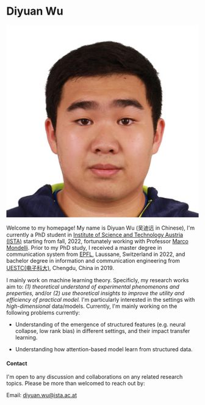 # Diyuan Wu
![Profile Picture](./src/image/me.jpeg)

Welcome to my homepage! My name is Diyuan Wu (吴迪远  in Chinese), I'm currently a PhD student in [Institute of Science and Technology Austria (ISTA)](https://ist.ac.at/en/home/) starting from fall, 2022, fortunately working with Professor [Marco Mondelli](http://marcomondelli.com/). Prior to my PhD study, I received a master degree in communication system from [EPFL](https://www.epfl.ch/en/), Laussane, Switzerland in 2022, and bachelor degree in information and communication engineering from [UESTC(电子科大)](https://en.uestc.edu.cn/), Chengdu, China in 2019. 


I mainly work on machine learning theory. Specificly, my research works aim to: *(1) theoretical understand of experimental phenomenons and preperties,* and/or *(2) use theoretical insights to improve the utility and efficiency of practical model.* I'm particularly interested in the settings with *high-dimensional* data/models. Currently, I'm mainly working on the following problems currently:

- Understanding of the emergence of structured features (e.g. neural collapse, low rank bias) in different settings, and their impact transfer learning.

- Understanding how attention-based model learn from structured data.


#### Contact

I'm open to any discussion and collaborations on any related research topics. Please be more than welcomed to reach out by: 

Email: diyuan.wu@ista.ac.at
                        
